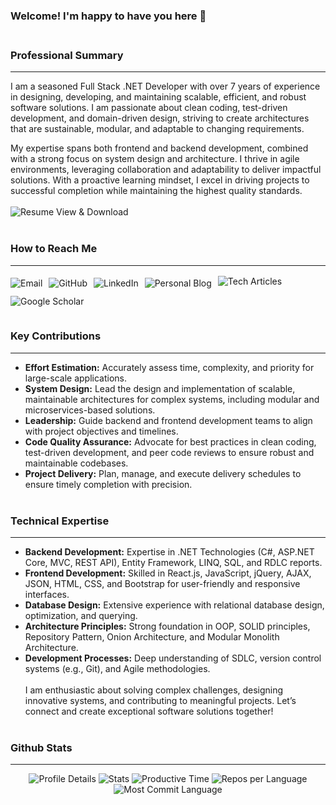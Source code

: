 
### Welcome! I'm happy to have you here 👋 <br/><br/>
### Professional Summary
---
I am a seasoned Full Stack .NET Developer with over 7 years of experience in designing, developing, and maintaining scalable, efficient, and robust software solutions. I am passionate about clean coding, test-driven development, and domain-driven design, striving to create architectures that are sustainable, modular, and adaptable to changing requirements.

My expertise spans both frontend and backend development, combined with a strong focus on system design and architecture. I thrive in agile environments, leveraging collaboration and adaptability to deliver impactful solutions. With a proactive learning mindset, I excel in driving projects to successful completion while maintaining the highest quality standards. <br/><br/>
<a href="https://drive.google.com/file/d/1YivMcCEQXr9VyU8Xb_YOXBJAYxcC9OeF/view" style="text-decoration: none; padding-top: 2px;" target="_blank">
  <img src="https://img.shields.io/badge/-Resume_View-4285F4?style=flat-square&logo=adobe-acrobat-reader&logoColor=FF0000&labelColor=4285F4" alt="Resume View & Download">
</a><br/><br/>
### How to Reach Me 
---
<div style="display: flex; gap: 10px; flex-wrap: wrap;">
  <a href="mailto:omarfaruque94bd@gmail.com" style="text-decoration: none; padding-top: 5px;">
    <img src="https://img.shields.io/badge/Email-omarfaruque94bd@gmail.com-ff6347?style=flat-square&logo=gmail" alt="Email">
  </a>
  <a href="https://github.com/mofshamim" style="text-decoration: none; padding-top: 5px;" target="_blank">
    <img src="https://img.shields.io/badge/GitHub-mofshamim-8e44ad?style=flat-square&logo=GitHub" alt="GitHub">
  </a>
  <a href="https://www.linkedin.com/in/mofshamim/" style="text-decoration: none; padding-top: 5px;" target="_blank">
    <img src="https://img.shields.io/badge/LinkedIn-mofshamim-0077b5?style=flat-square&logo=LinkedIn" alt="LinkedIn">
  </a>
  <a href="https://mofshamim.github.io/" style="text-decoration: none; padding-top: 5px;" target="_blank">
    <img src="https://img.shields.io/badge/Personal%20Blog-mofshamim.github.io-1abc9c?style=flat-square&logo=githubpages" alt="Personal Blog">
  </a>
  <a href="https://dev.to/mofshamim" style="text-decoration: none; padding-top: 2px;" target="_blank">
    <img src="https://img.shields.io/badge/Tech%20Articles-dev.to/mofshamim-f39c12?style=flat-square&logo=dev.to" alt="Tech Articles">
  </a>
  <a href="https://scholar.google.com/citations?user=i0jaleUAAAAJ&hl=en" style="text-decoration: none; padding-top: 2px;" target="_blank">
      <img src="https://img.shields.io/badge/Google%20Scholar-Scholar%20Profile-4285F4?style=flat-square&logo=google-scholar" alt="Google Scholar">
  </a><br/><br/>
</div>

### Key Contributions
---
- **Effort Estimation:** Accurately assess time, complexity, and priority for large-scale applications.
- **System Design:** Lead the design and implementation of scalable, maintainable architectures for complex systems, including modular and microservices-based solutions.
- **Leadership:** Guide backend and frontend development teams to align with project objectives and timelines.
- **Code Quality Assurance:** Advocate for best practices in clean coding, test-driven development, and peer code reviews to ensure robust and maintainable codebases.
- **Project Delivery:** Plan, manage, and execute delivery schedules to ensure timely completion with precision. <br/><br/>
### Technical Expertise
---
- **Backend Development:** Expertise in .NET Technologies (C#, ASP.NET Core, MVC, REST API), Entity Framework, LINQ, SQL, and RDLC reports.
- **Frontend Development:** Skilled in React.js, JavaScript, jQuery, AJAX, JSON, HTML, CSS, and Bootstrap for user-friendly and responsive interfaces.
- **Database Design:** Extensive experience with relational database design, optimization, and querying.
- **Architecture Principles:** Strong foundation in OOP, SOLID principles, Repository Pattern, Onion Architecture, and Modular Monolith Architecture.
- **Development Processes:** Deep understanding of SDLC, version control systems (e.g., Git), and Agile methodologies. <br/><br/>
I am enthusiastic about solving complex challenges, designing innovative systems, and contributing to meaningful projects. Let’s connect and create exceptional software solutions together! <br/><br/>
### Github Stats
---
<!-- Stats Section -->
<div id="stats-section" align="center">
  <img src="https://github-profile-summary-cards.vercel.app/api/cards/profile-details?username=mofshamim&theme=vue" alt="Profile Details">
  <img src="https://github-profile-summary-cards.vercel.app/api/cards/stats?username=mofshamim&theme=vue" alt="Stats">
  <img src="https://github-profile-summary-cards.vercel.app/api/cards/productive-time?username=mofshamim&theme=vue&utcOffset=6" alt="Productive Time">
  <img src="https://github-profile-summary-cards.vercel.app/api/cards/repos-per-language?username=mofshamim&theme=vue" alt="Repos per Language">
  <img src="https://github-profile-summary-cards.vercel.app/api/cards/most-commit-language?username=mofshamim&theme=vue" alt="Most Commit Language">
</div>
